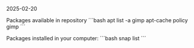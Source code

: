 2025-02-20

Packages available in repository
´´´bash
apt list -a gimp 
apt-cache policy gimp
´´´

Packages installed in your computer:
´´´bash
snap list
´´´
